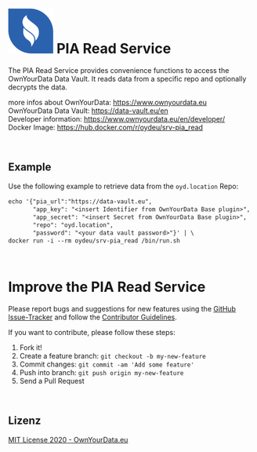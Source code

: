 # <img src="https://github.com/OwnYourData/service-pia_read/raw/master/assets/service.png" width="92"> PIA Read Service    
The PIA Read Service provides convenience functions to access the OwnYourData Data Vault. It reads data from a specific repo and optionally decrypts the data.    

more infos about OwnYourData: https://www.ownyourdata.eu    
OwnYourData Data Vault: https://data-vault.eu/en    
Developer information: https://www.ownyourdata.eu/en/developer/    
Docker Image: https://hub.docker.com/r/oydeu/srv-pia_read    

&nbsp;    

## Example
Use the following example to retrieve data from the `oyd.location` Repo:    
```
echo '{"pia_url":"https://data-vault.eu", 
       "app_key": "<insert Identifier from OwnYourData Base plugin>", 
       "app_secret": "<insert Secret from OwnYourData Base plugin>", 
       "repo": "oyd.location", 
       "password": "<your data vault password>"}' | \
docker run -i --rm oydeu/srv-pia_read /bin/run.sh
```    

&nbsp;    

# Improve the PIA Read Service
Please report bugs and suggestions for new features using the [GitHub Issue-Tracker](https://github.com/OwnYourData/srv-pia_read/issues) and follow the [Contributor Guidelines](https://github.com/twbs/ratchet/blob/master/CONTRIBUTING.md).

If you want to contribute, please follow these steps:

1. Fork it!
2. Create a feature branch: `git checkout -b my-new-feature`
3. Commit changes: `git commit -am 'Add some feature'`
4. Push into branch: `git push origin my-new-feature`
5. Send a Pull Request

&nbsp;    

## Lizenz

[MIT License 2020 - OwnYourData.eu](https://raw.githubusercontent.com/OwnYourData/srv-pia_read/master/LICENSE)